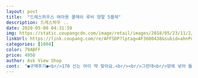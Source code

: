 ```yaml
---
layout: post 
title:  "드레스하우스 여아용 쿨매쉬 루비 양말 5켤레" 
description: 드레스하우 ..
date: 2020-05-08 04:31:59 
img: https://static.coupangcdn.com/image/retail/images/2018/05/23/11/2/f68621ee-7a6d-4859-a578-b44349d3b965.jpg 
linkUrl: https://link.coupang.com/re/AFFSDP?lptag=AF3600438&subid=ahnPublicAsk&pageKey=94069305&itemId=291178824&vendorItemId=3715918081&traceid=V0-113-7288d13a6bdd2868 
categories: [1004] 
color: 79ABFF 
price: 4950 
author: Ask View Shop 
cont:  "●구매후기●<br/>170 신는 아이 딱 맞아요.<br/><br/>그런데<br/>망에 넣어 돌렸는데도 발목에 프릴이 다 찢어졌네요.<br/><br/>벌써 하나 버림.<br/><br/>보기엔 커보였는데 이쁘게 잘맞고<br/>사진은 후기를 늦게올려서 몇번신고 빨고 건조기돌리고 일주일정도 지나고 찍었어요 신축성보여드릴려고 발대신 제손과 발을 넣어봤어요, 찍찍이에 꾸밈레이스 날라간것도 찍었어용ㅋㅋㅋ<br/>신축성이 없어요.<br/><br/>싼값이라 큰부담은 없지만 어린이집선생님은 그것도 모르시고 애기양말에 올이 다나갔다고 죄송하다고 그러시더라구요 그래서 원래그런양말이니 개의치마시라했네요~ ㅋㅋ찍찍이에 잘못걸리면 양말 일회용되요.<br/>.<br/>ㅋㅋㅋ 다른건 디자인이나 신축성이나 가격대비 다 만족이에요<br/>아이가 부드럽고 착용감이 너무편하고 좋다고 합니다<br/>앏은만큼 조심히신길게요<br/>여아 신발190신어요<br/>예쁘긴합니다.<br/><br/>우선 생각보다 잘늘어나서 다행인데<br/>찍찍이 신발에 취약하네요ㅠ<br/>한철 신길 생각으로 샀는데 진짜 돈 아깝네요.<br/><br/>후기쓰려고 들어왔더니 6700원이 5900이됫네요ㅋㅋ 금방 올나가버리니 쌀때 한세트 더사야겠어요 참고로 25개월딸이고 발사이즈 140~150정도되요 s 2<br/> -3세용구입했어요~더도말고 덜도말고 딱맞아요~<br/>" 
---
```

